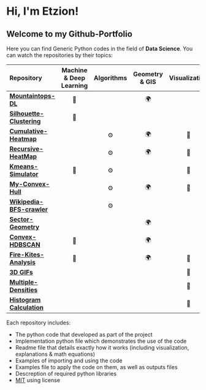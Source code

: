 # Hi, I'm Etzion!
## Welcome to my Github-Portfolio

Here you can find Generic Python codes in the field of **Data Science**. You can watch the repositories by their topics:

| Repository | Machine & Deep Learning | Algorithms | Geometry & GIS | Visualization | Projects |
| :--------- | :---------------------: | :--------: | :------------: | :-----------: | :------: |
| [**Mountaintops-DL**](https://github.com/EtzionR/Finding-Mountaintops-using-DL) | :brain: |  | :earth_africa: |  | V |
| [**Silhouette-Clustering**](https://github.com/EtzionR/Clustering-by-Silhouette) | :brain: |  |  |  |  |
| [**Cumulative-Heatmap**](https://github.com/EtzionR/Cumulative-Heatmap-Calculation) |  | :gear: | :earth_africa: | :art: |  |
| [**Recursive-HeatMap**](https://github.com/EtzionR/Recursive-HeatMap-Calculation) |  | :gear: | :earth_africa: | :art: |  |
| [**Kmeans-Simulator**](https://github.com/EtzionR/Kmeans-Simulator) | :brain: | :gear: |  | :art: |  |
| [**My-Convex-Hull**](https://github.com/EtzionR/My-Convex-Hull) |  | :gear: | :earth_africa: | :art: |  |
| [**Wikipedia-BFS-crawler**](https://github.com/EtzionR/create-Wikipedia-pages-network-using-BFS-crawler) |  | :gear: |  |  | V |
| [**Sector-Geometry**](https://github.com/EtzionR/create-sector-shape-KML-file) |  |  | :earth_africa: |  |  |
| [**Convex-HDBSCAN**](https://github.com/EtzionR/generate-Convex-Hull-SHP-from-HDBSCAN-clustering-probabilities) | :brain: |  | :earth_africa: |  |  |
| [**Fire-Kites-Analysis**](https://github.com/EtzionR/fire-kite-analysis) | :brain: |  | :earth_africa: | :art: | V |
| [**3D GIFs**](https://github.com/EtzionR/create-3d-graph-gif) |  |  |  | :art: |  |
| [**Multiple-Densities**](https://github.com/EtzionR/create-multi-smooth-density-plot) |  |  |  | :art: |  |
| [**Histogram Calculation**](https://github.com/EtzionR/Histogram-Dictionary) |  |  |  | :art: |  |

Each repository includes:
- The python code that developed as part of the project
- Implementation python file which demonstrates the use of the code
- Readme file that details exactly how it works (including visualization, explanations & math equations)
- Examples of importing and using the code
- Examples file to apply the code on them, as well as outputs files
- Descreption of required python libraries
- [MIT](https://en.wikipedia.org/wiki/MIT_License) using license
